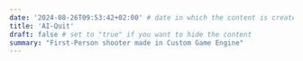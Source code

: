 ```yaml
---
date: '2024-08-26T09:53:42+02:00' # date in which the content is created - defaults to "today"
title: 'AI-Quit'
draft: false # set to "true" if you want to hide the content 
summary: "First-Person shooter made in Custom Game Engine"
---
```


